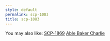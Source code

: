 ```yaml
---
style: default
permalink: scp-1083
title: scp-1083
---
```

You may also like:
[SCP-1869](http://scp-wiki.net/scp-1869)
[Able Baker Charlie](http://scp-wiki.net/able-baker-charlie)